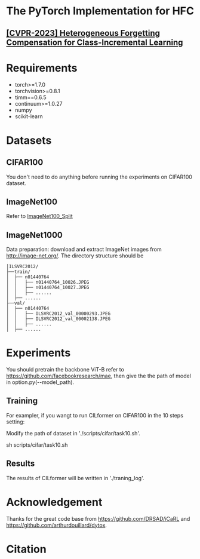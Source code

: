 # The PyTorch Implementation for HFC

## [[CVPR-2023] Heterogeneous Forgetting Compensation for Class-Incremental Learning](https://openaccess.thecvf.com/content/CVPR2023/html/Dong_Federated_Incremental_Semantic_Segmentation_CVPR_2023_paper.html)

# Requirements
- torch>=1.7.0
- torchvision>=0.8.1
- timm==0.6.5
- continuum>=1.0.27
- numpy
- scikit-learn

# Datasets
## CIFAR100
You don't need to do anything before running the experiments on CIFAR100 dataset.
## ImageNet100
Refer to [ImageNet100_Split](https://github.com/arthurdouillard/incremental_learning.pytorch/tree/master/imagenet_split)
## ImageNet1000
Data preparation: download and extract ImageNet images from http://image-net.org/. The directory structure should be
```
│ILSVRC2012/
├──train/
│  ├── n01440764
│  │   ├── n01440764_10026.JPEG
│  │   ├── n01440764_10027.JPEG
│  │   ├── ......
│  ├── ......
├──val/
│  ├── n01440764
│  │   ├── ILSVRC2012_val_00000293.JPEG
│  │   ├── ILSVRC2012_val_00002138.JPEG
│  │   ├── ......
│  ├── ......
```

# Experiments
You should pretrain the backbone ViT-B refer to https://github.com/facebookresearch/mae, then give the the path of model in option.py(--model_path).
## Training 
For exampler, if you wangt to run CILformer on CIFAR100 in the 10 steps setting:

Modify the path of dataset in './scripts/cifar/task10.sh'.

sh scripts/cifar/task10.sh
## Results
The results of CILformer will be  written in './traning_log'.

# Acknowledgement
Thanks for the great code base from https://github.com/DRSAD/iCaRL and https://github.com/arthurdouillard/dytox.

# Citation
